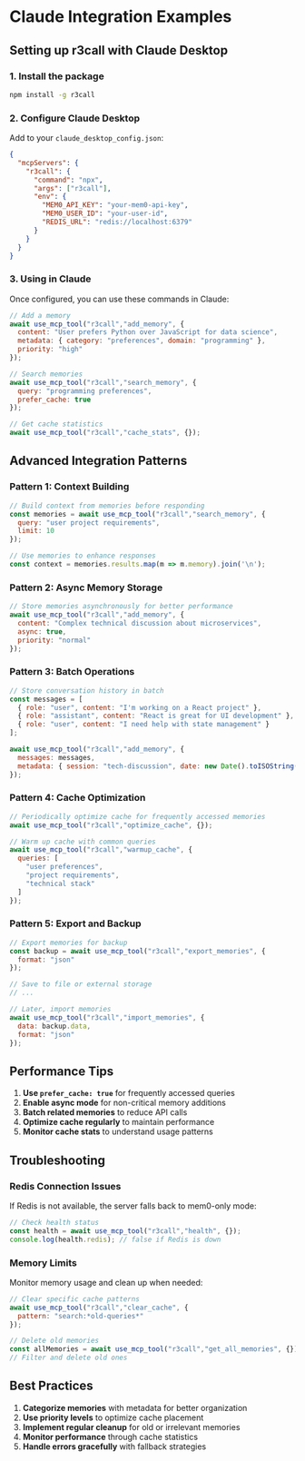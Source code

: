 # Claude Integration Examples

## Setting up r3call with Claude Desktop

### 1. Install the package

```bash
npm install -g r3call
```

### 2. Configure Claude Desktop

Add to your `claude_desktop_config.json`:

```json
{
  "mcpServers": {
    "r3call": {
      "command": "npx",
      "args": ["r3call"],
      "env": {
        "MEM0_API_KEY": "your-mem0-api-key",
        "MEM0_USER_ID": "your-user-id",
        "REDIS_URL": "redis://localhost:6379"
      }
    }
  }
}
```

### 3. Using in Claude

Once configured, you can use these commands in Claude:

```javascript
// Add a memory
await use_mcp_tool("r3call","add_memory", {
  content: "User prefers Python over JavaScript for data science",
  metadata: { category: "preferences", domain: "programming" },
  priority: "high"
});

// Search memories
await use_mcp_tool("r3call","search_memory", {
  query: "programming preferences",
  prefer_cache: true
});

// Get cache statistics
await use_mcp_tool("r3call","cache_stats", {});
```

## Advanced Integration Patterns

### Pattern 1: Context Building

```javascript
// Build context from memories before responding
const memories = await use_mcp_tool("r3call","search_memory", {
  query: "user project requirements",
  limit: 10
});

// Use memories to enhance responses
const context = memories.results.map(m => m.memory).join('\n');
```

### Pattern 2: Async Memory Storage

```javascript
// Store memories asynchronously for better performance
await use_mcp_tool("r3call","add_memory", {
  content: "Complex technical discussion about microservices",
  async: true,
  priority: "normal"
});
```

### Pattern 3: Batch Operations

```javascript
// Store conversation history in batch
const messages = [
  { role: "user", content: "I'm working on a React project" },
  { role: "assistant", content: "React is great for UI development" },
  { role: "user", content: "I need help with state management" }
];

await use_mcp_tool("r3call","add_memory", {
  messages: messages,
  metadata: { session: "tech-discussion", date: new Date().toISOString() }
});
```

### Pattern 4: Cache Optimization

```javascript
// Periodically optimize cache for frequently accessed memories
await use_mcp_tool("r3call","optimize_cache", {});

// Warm up cache with common queries
await use_mcp_tool("r3call","warmup_cache", {
  queries: [
    "user preferences",
    "project requirements",
    "technical stack"
  ]
});
```

### Pattern 5: Export and Backup

```javascript
// Export memories for backup
const backup = await use_mcp_tool("r3call","export_memories", {
  format: "json"
});

// Save to file or external storage
// ...

// Later, import memories
await use_mcp_tool("r3call","import_memories", {
  data: backup.data,
  format: "json"
});
```

## Performance Tips

1. **Use `prefer_cache: true`** for frequently accessed queries
2. **Enable async mode** for non-critical memory additions
3. **Batch related memories** to reduce API calls
4. **Optimize cache regularly** to maintain performance
5. **Monitor cache stats** to understand usage patterns

## Troubleshooting

### Redis Connection Issues

If Redis is not available, the server falls back to mem0-only mode:

```javascript
// Check health status
const health = await use_mcp_tool("r3call","health", {});
console.log(health.redis); // false if Redis is down
```

### Memory Limits

Monitor memory usage and clean up when needed:

```javascript
// Clear specific cache patterns
await use_mcp_tool("r3call","clear_cache", {
  pattern: "search:*old-queries*"
});

// Delete old memories
const allMemories = await use_mcp_tool("r3call","get_all_memories", {});
// Filter and delete old ones
```

## Best Practices

1. **Categorize memories** with metadata for better organization
2. **Use priority levels** to optimize cache placement
3. **Implement regular cleanup** for old or irrelevant memories
4. **Monitor performance** through cache statistics
5. **Handle errors gracefully** with fallback strategies